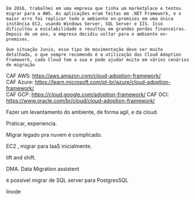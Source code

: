 


```
Em 2016, trabalhei em uma empresa que tinha um marketplace e tentou migrar para a AWS. As aplicações eram feitas em .NET Framework, e o maior erro foi replicar todo o ambiente on-premises em uma única instância EC2, usando Windows Server, SQL Server e IIS. Isso dificultou a escalabilidade e resultou em grandes perdas financeiras. Depois de um ano, a empresa decidiu voltar para o ambiente on-premises.

Que situação Junio, esse tipo de movimentação deve ser muito detalhada, o que sempre recomendo é a utilização dos Cloud Adoption Framework, cada Cloud tem a sua e pode ajudar muito em vários cenários de migração  
```


CAF AWS: https://aws.amazon.com/cloud-adoption-framework/  
CAF Azure: https://learn.microsoft.com/pt-br/azure/cloud-adoption-framework/  
CAF GCP: https://cloud.google.com/adoption-framework/
CAF OCI: https://www.oracle.com/br/cloud/cloud-adoption-framework/

Fazer um levantamento do ambiente, de forma agil, e da cloud.

Praticar, experiencia.

Migrar legado pra nuvem é complicado.

EC2 , migrar para  IaaS  inicialmente.

lift and shift.

DMA.
Data Migration assistent

é possivel migrar de SQL server para PostgresSQL


linode